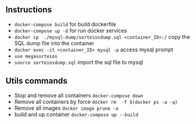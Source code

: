## Instructions

* ```docker-compose build``` for build dockerfile
* ```docker-compose up -d``` for run docker services
* ```docker cp  ./mysql-dump/sorteiosdump.sql <container_ID>:/``` copy the SQL dump file into the container
* ```docker exec -it <container_ID> mysql -p``` access mysql prompt
* ```use megasorteios```
* ```source sorteiosdump.sql``` import the sql file to mysql

## Utils commands
* Stop and remove all containers ```docker-compose down```
* Remove all containers by force ```docker rm  -f $(docker ps -a -q)```
* Remove all images ```docker image prune -a```
* build and up container ```docker-compose up --build```